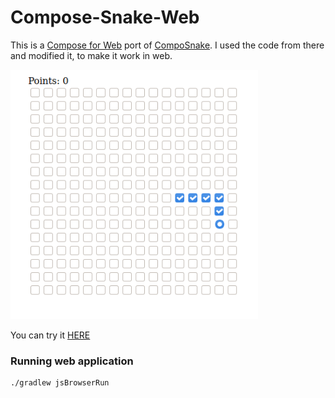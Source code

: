 # Compose-Snake-Web
This is a [Compose for Web](https://compose-web.ui.pages.jetbrains.team/) port of [CompoSnake](https://github.com/arkivanov/CompoSnake). I used the code from there and modified it, to make it work in web.

<img src="./docs/demo.gif" width="396">

You can try it [HERE](https://foso.github.io/compose-snake-web/index.html)

### Running web application
```
./gradlew jsBrowserRun
```
